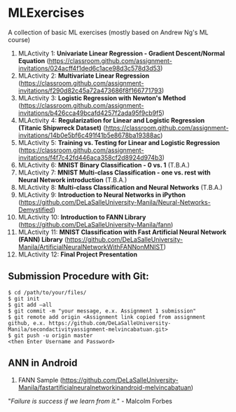 # MLExercises

A collection of basic ML exercises (mostly based on Andrew Ng's ML course)

1. MLActivity 1: **Univariate Linear Regression - Gradient Descent/Normal Equation** (https://classroom.github.com/assignment-invitations/024acff4f1ded6c1ace98d3c578d3d53)
2. MLActivity 2: **Multivariate Linear Regression** (https://classroom.github.com/assignment-invitations/f290d82c45a72a473686f8f166771793)
3. MLActivity 3: **Logistic Regression with Newton's Method** (https://classroom.github.com/assignment-invitations/b426cca49bcafd4257f2ada95f9cb9f5)
4. MLActivity 4: **Regularization for Linear and Logistic Regression (Titanic Shipwreck Dataset)** (https://classroom.github.com/assignment-invitations/14b0e5bf6c491f41b5e8678ba19388ac)
5. MLActivity 5: **Training vs. Testing for Linear and Logistic Regression** (https://classroom.github.com/assignment-invitations/f4f7c42fd446aca358cf2d8924d974b3) 
6. MLActivity 6: **MNIST Binary Classification - 0 vs. 1** (T.B.A.)
7. MLActivity 7: **MNIST Multi-class Classification - one vs. rest with Neural Network introduction** (T.B.A.)
8. MLActivity 8: **Multi-class Classification and Neural Networks** (T.B.A.)
9. MLActivity 9: **Introduction to Neural Networks in iPython** (https://github.com/DeLaSalleUniversity-Manila/Neural-Networks-Demystified)
10. MLActivity 10: **Introduction to FANN Library** (https://github.com/DeLaSalleUniversity-Manila/fann)
11. MLActivity 11: **MNIST Classification with Fast Artificial Neural Network (FANN) Library** (https://github.com/DeLaSalleUniversity-Manila/ArtificialNeuralNetworkWithFANNonMNIST)
12. MLActivity 12: **Final Project Presentation**


## Submission Procedure with Git: 

```shell
$ cd /path/to/your/files/
$ git init
$ git add –all
$ git commit -m "your message, e.x. Assignment 1 submission"
$ git remote add origin <Assignment link copied from assignment github, e.x. https://github.com/DeLaSalleUniversity-Manila/secondactivityassignment-melvincabatuan.git>
$ git push -u origin master
<then Enter Username and Password>
```

## ANN in Android

1. FANN Sample (https://github.com/DeLaSalleUniversity-Manila/fastartificialneuralnetworkinandroid-melvincabatuan)



"*Failure is success if we learn from it.*" - Malcolm Forbes
